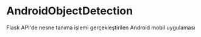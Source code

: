 # AndroidObjectDetection

Flask API'de nesne tanıma işlemi gerçekleştirilen Android mobil uygulaması
